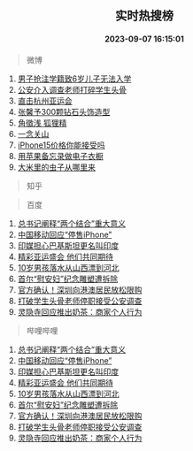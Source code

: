 <div align="center"><h2>实时热搜榜</h2><h4>2023-09-07 16:15:01</h4></div>

> 微博  

1. [男子抢注学籍致6岁儿子无法入学](https://s.weibo.com/weibo?q=%23%E7%94%B7%E5%AD%90%E6%8A%A2%E6%B3%A8%E5%AD%A6%E7%B1%8D%E8%87%B46%E5%B2%81%E5%84%BF%E5%AD%90%E6%97%A0%E6%B3%95%E5%85%A5%E5%AD%A6%23&t=31&band_rank=1&Refer=top)<br />
2. [公安介入调查老师打碎学生头骨](https://s.weibo.com/weibo?q=%23%E5%85%AC%E5%AE%89%E4%BB%8B%E5%85%A5%E8%B0%83%E6%9F%A5%E8%80%81%E5%B8%88%E6%89%93%E7%A2%8E%E5%AD%A6%E7%94%9F%E5%A4%B4%E9%AA%A8%23&t=31&band_rank=2&Refer=top)<br />
3. [直击杭州亚运会](https://s.weibo.com/weibo?q=%23%E7%9B%B4%E5%87%BB%E6%9D%AD%E5%B7%9E%E4%BA%9A%E8%BF%90%E4%BC%9A%23&t=31&band_rank=3&Refer=top)<br />
4. [张馨予300颗钻石头饰造型](https://s.weibo.com/weibo?q=%23%E5%BC%A0%E9%A6%A8%E4%BA%88300%E9%A2%97%E9%92%BB%E7%9F%B3%E5%A4%B4%E9%A5%B0%E9%80%A0%E5%9E%8B%23&t=31&band_rank=4&Refer=top)<br />
5. [角徵浅 狐狸精](https://s.weibo.com/weibo?q=%E8%A7%92%E5%BE%B5%E6%B5%85%20%E7%8B%90%E7%8B%B8%E7%B2%BE&t=31&band_rank=5&Refer=top)<br />
6. [一念关山](https://s.weibo.com/weibo?q=%E4%B8%80%E5%BF%B5%E5%85%B3%E5%B1%B1&t=31&band_rank=6&Refer=top)<br />
7. [iPhone15价格你能接受吗](https://s.weibo.com/weibo?q=%23iPhone15%E4%BB%B7%E6%A0%BC%E4%BD%A0%E8%83%BD%E6%8E%A5%E5%8F%97%E5%90%97%23&t=31&band_rank=7&Refer=top)<br />
8. [用苹果备忘录做电子衣橱](https://s.weibo.com/weibo?q=%E7%94%A8%E8%8B%B9%E6%9E%9C%E5%A4%87%E5%BF%98%E5%BD%95%E5%81%9A%E7%94%B5%E5%AD%90%E8%A1%A3%E6%A9%B1&t=31&band_rank=8&Refer=top)<br />
9. [大米里的虫子从哪里来](https://s.weibo.com/weibo?q=%E5%A4%A7%E7%B1%B3%E9%87%8C%E7%9A%84%E8%99%AB%E5%AD%90%E4%BB%8E%E5%93%AA%E9%87%8C%E6%9D%A5&t=31&band_rank=9&Refer=top)<br />

> 知乎  


> 百度  

1. [总书记阐释“两个结合”重大意义](https://www.baidu.com/s?wd=%E6%80%BB%E4%B9%A6%E8%AE%B0%E9%98%90%E9%87%8A%E2%80%9C%E4%B8%A4%E4%B8%AA%E7%BB%93%E5%90%88%E2%80%9D%E9%87%8D%E5%A4%A7%E6%84%8F%E4%B9%89&sa=fyb_news&rsv_dl=fyb_news)<br />
2. [中国移动回应“停售iPhone”](https://www.baidu.com/s?wd=%E4%B8%AD%E5%9B%BD%E7%A7%BB%E5%8A%A8%E5%9B%9E%E5%BA%94%E2%80%9C%E5%81%9C%E5%94%AEiPhone%E2%80%9D&sa=fyb_news&rsv_dl=fyb_news)<br />
3. [印媒担心巴基斯坦更名叫印度](https://www.baidu.com/s?wd=%E5%8D%B0%E5%AA%92%E6%8B%85%E5%BF%83%E5%B7%B4%E5%9F%BA%E6%96%AF%E5%9D%A6%E6%9B%B4%E5%90%8D%E5%8F%AB%E5%8D%B0%E5%BA%A6&sa=fyb_news&rsv_dl=fyb_news)<br />
4. [精彩亚运盛会 他们共同期待](https://www.baidu.com/s?wd=%E7%B2%BE%E5%BD%A9%E4%BA%9A%E8%BF%90%E7%9B%9B%E4%BC%9A+%E4%BB%96%E4%BB%AC%E5%85%B1%E5%90%8C%E6%9C%9F%E5%BE%85&sa=fyb_news&rsv_dl=fyb_news)<br />
5. [10岁男孩落水从山西漂到河北](https://www.baidu.com/s?wd=10%E5%B2%81%E7%94%B7%E5%AD%A9%E8%90%BD%E6%B0%B4%E4%BB%8E%E5%B1%B1%E8%A5%BF%E6%BC%82%E5%88%B0%E6%B2%B3%E5%8C%97&sa=fyb_news&rsv_dl=fyb_news)<br />
6. [首尔“慰安妇”纪念雕塑遭拆除](https://www.baidu.com/s?wd=%E9%A6%96%E5%B0%94%E2%80%9C%E6%85%B0%E5%AE%89%E5%A6%87%E2%80%9D%E7%BA%AA%E5%BF%B5%E9%9B%95%E5%A1%91%E9%81%AD%E6%8B%86%E9%99%A4&sa=fyb_news&rsv_dl=fyb_news)<br />
7. [官方确认！深圳向港澳居民放松限购](https://www.baidu.com/s?wd=%E5%AE%98%E6%96%B9%E7%A1%AE%E8%AE%A4%EF%BC%81%E6%B7%B1%E5%9C%B3%E5%90%91%E6%B8%AF%E6%BE%B3%E5%B1%85%E6%B0%91%E6%94%BE%E6%9D%BE%E9%99%90%E8%B4%AD&sa=fyb_news&rsv_dl=fyb_news)<br />
8. [打破学生头骨老师停职接受公安调查](https://www.baidu.com/s?wd=%E6%89%93%E7%A0%B4%E5%AD%A6%E7%94%9F%E5%A4%B4%E9%AA%A8%E8%80%81%E5%B8%88%E5%81%9C%E8%81%8C%E6%8E%A5%E5%8F%97%E5%85%AC%E5%AE%89%E8%B0%83%E6%9F%A5&sa=fyb_news&rsv_dl=fyb_news)<br />
9. [灵隐寺回应推出奶茶：商家个人行为](https://www.baidu.com/s?wd=%E7%81%B5%E9%9A%90%E5%AF%BA%E5%9B%9E%E5%BA%94%E6%8E%A8%E5%87%BA%E5%A5%B6%E8%8C%B6%EF%BC%9A%E5%95%86%E5%AE%B6%E4%B8%AA%E4%BA%BA%E8%A1%8C%E4%B8%BA&sa=fyb_news&rsv_dl=fyb_news)<br />

> 哔哩哔哩  

1. [总书记阐释“两个结合”重大意义](https://www.baidu.com/s?wd=%E6%80%BB%E4%B9%A6%E8%AE%B0%E9%98%90%E9%87%8A%E2%80%9C%E4%B8%A4%E4%B8%AA%E7%BB%93%E5%90%88%E2%80%9D%E9%87%8D%E5%A4%A7%E6%84%8F%E4%B9%89&sa=fyb_news&rsv_dl=fyb_news)<br />
2. [中国移动回应“停售iPhone”](https://www.baidu.com/s?wd=%E4%B8%AD%E5%9B%BD%E7%A7%BB%E5%8A%A8%E5%9B%9E%E5%BA%94%E2%80%9C%E5%81%9C%E5%94%AEiPhone%E2%80%9D&sa=fyb_news&rsv_dl=fyb_news)<br />
3. [印媒担心巴基斯坦更名叫印度](https://www.baidu.com/s?wd=%E5%8D%B0%E5%AA%92%E6%8B%85%E5%BF%83%E5%B7%B4%E5%9F%BA%E6%96%AF%E5%9D%A6%E6%9B%B4%E5%90%8D%E5%8F%AB%E5%8D%B0%E5%BA%A6&sa=fyb_news&rsv_dl=fyb_news)<br />
4. [精彩亚运盛会 他们共同期待](https://www.baidu.com/s?wd=%E7%B2%BE%E5%BD%A9%E4%BA%9A%E8%BF%90%E7%9B%9B%E4%BC%9A+%E4%BB%96%E4%BB%AC%E5%85%B1%E5%90%8C%E6%9C%9F%E5%BE%85&sa=fyb_news&rsv_dl=fyb_news)<br />
5. [10岁男孩落水从山西漂到河北](https://www.baidu.com/s?wd=10%E5%B2%81%E7%94%B7%E5%AD%A9%E8%90%BD%E6%B0%B4%E4%BB%8E%E5%B1%B1%E8%A5%BF%E6%BC%82%E5%88%B0%E6%B2%B3%E5%8C%97&sa=fyb_news&rsv_dl=fyb_news)<br />
6. [首尔“慰安妇”纪念雕塑遭拆除](https://www.baidu.com/s?wd=%E9%A6%96%E5%B0%94%E2%80%9C%E6%85%B0%E5%AE%89%E5%A6%87%E2%80%9D%E7%BA%AA%E5%BF%B5%E9%9B%95%E5%A1%91%E9%81%AD%E6%8B%86%E9%99%A4&sa=fyb_news&rsv_dl=fyb_news)<br />
7. [官方确认！深圳向港澳居民放松限购](https://www.baidu.com/s?wd=%E5%AE%98%E6%96%B9%E7%A1%AE%E8%AE%A4%EF%BC%81%E6%B7%B1%E5%9C%B3%E5%90%91%E6%B8%AF%E6%BE%B3%E5%B1%85%E6%B0%91%E6%94%BE%E6%9D%BE%E9%99%90%E8%B4%AD&sa=fyb_news&rsv_dl=fyb_news)<br />
8. [打破学生头骨老师停职接受公安调查](https://www.baidu.com/s?wd=%E6%89%93%E7%A0%B4%E5%AD%A6%E7%94%9F%E5%A4%B4%E9%AA%A8%E8%80%81%E5%B8%88%E5%81%9C%E8%81%8C%E6%8E%A5%E5%8F%97%E5%85%AC%E5%AE%89%E8%B0%83%E6%9F%A5&sa=fyb_news&rsv_dl=fyb_news)<br />
9. [灵隐寺回应推出奶茶：商家个人行为](https://www.baidu.com/s?wd=%E7%81%B5%E9%9A%90%E5%AF%BA%E5%9B%9E%E5%BA%94%E6%8E%A8%E5%87%BA%E5%A5%B6%E8%8C%B6%EF%BC%9A%E5%95%86%E5%AE%B6%E4%B8%AA%E4%BA%BA%E8%A1%8C%E4%B8%BA&sa=fyb_news&rsv_dl=fyb_news)<br />
